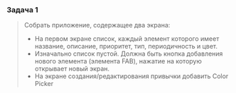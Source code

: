 ### Задача 1

> Собрать приложение, содержащее два экрана:
>
> * На первом экране список, каждый элемент которого имеет название, описание, приоритет, тип, периодичность и цвет.
> * Изначально список пустой. Должна быть кнопка добавления нового элемента (элемента FAB), нажатие на которую открывает новый экран.
> * На экране создания/редактирования привычки добавить Color Picker
